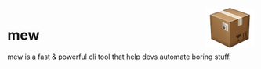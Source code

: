 <img width="100px" align="right" alt="mew logo" src="./assets/blessbox-logo.png" title="mew"/>

 
# mew
mew is a fast & powerful cli tool that help devs automate boring stuff.


